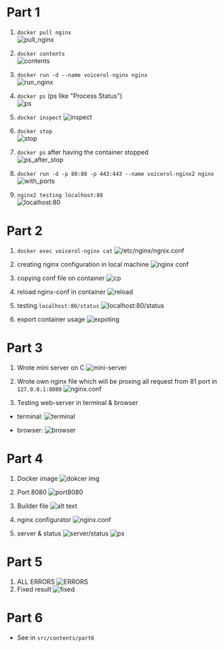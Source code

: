 # Part 1

01. `docker pull nginx`  
![pull_nginx](./contents/part1/image.png)

02. `docker contents`  
![contents](./contents/part1/image-1.png)

03. `docker run -d --name voicerol-nginx nginx`  
![run_nginx](./contents/part1/image-2.png)

04. `docker ps` (ps like "Process Status")  
![ps](./contents/part1/image-4.png)

05. `docker inspect`
![inspect](./contents/part1/image-5.png)

06. `docker stop`  
![stop](./contents/part1/image-6.png)

07. `docker ps` after having the container stopped  
![ps_after_stop](./contents/part1/image-7.png)

08. `docker run -d -p 80:80 -p 443:443 --name voicerol-nginx2 nginx`  
![with_ports](./contents/part1/image-8.png)

09. `nginx2 testing localhost:80`  
![localhost:80](./contents/part1/image-9.png)

# Part 2

01. `docker exec voicerol-nginx cat`
![/etc/nginx/ngnix.conf](./contents/part2/image.png)

02. creating nginx configuration in local machine
![nginx conf](./contents/part2/image-1.png)

03. copying conf file on container
![cp](./contents/part2/image-2.png)

04. reload nginx-conf in container
![reload](./contents/part2/image-3.png)

05. testing `localhost:80/status`
![localhost:80/status](./contents/part2/image-4.png)

06. export container usage
![expoting](./contents/part2/image-5.png)

# Part 3

01. Wrote mini server on C
![mini-server](./contents/part3/image.png)

02. Wrote own nginx file which will be proxing all request from 81 port in `127.0.0.1:8080`
![nginx.conf](./contents/part3/image-1.png)

03. Testing web-server in terminal & browser
- terminal:
![terminal](./contents/part3/image-2.png)

- browser: 
![browser](./contents/part3/image-3.png)

# Part 4
01. Docker image
![dokcer img](./contents/part4/image.png)

02. Port 8080
![port8080](./contents/part4/image-1.png)

03. Builder file
![alt text](./contents/part4/image-2.png)

04. nginx configurator
![nginx.conf](./contents/part4/image-3.png)

05. server & status 
![server/status](./contents/part4/image-6.png)
![ps](./contents/part4/image-7.png)

# Part 5
01. ALL ERRORS
![ERRORS](./contents/part5/image.png)
02. Fixed result
![fixed](./contents/part5/image-1.png)

# Part 6

- See in `src/contents/part6`
